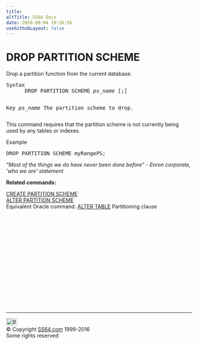 ```yaml
---
title:
altTitle: SS64 Docs
date: 2016-09-04 19:26:55
useGithubLayout: false
---
```

<!-- #BeginLibraryItem "/Library/head_sql.lbi" --><!-- #EndLibraryItem --><h1>DROP  PARTITION SCHEME</h1>
<p>Drop  a partition function from the current database.</p>
<pre>Syntax
      DROP PARTITION SCHEME <i>ps_name</i> [;]

Key<i>
   </i><i>ps_name</i>     The partition scheme to drop.</pre> 
<p>  This command requires that the partition scheme is not currently being used by any tables or indexes.</p>
<p>Example</p>
<pre>DROP PARTITION SCHEME myRangePS;</pre>
<p><i>"Most of the things we do have never been done before" - Enron corporate, 'who we are' statement </i></p>
<p><b>Related commands:</b></p>
<p>  <a href="ptnscheme_c.html">CREATE PARTITION SCHEME</a><br>
  <a href="ptnscheme_a.html">ALTER PARTITION SCHEME</a><br>
Equivalent Oracle command:  <a href="../ora/table_a_part.html">ALTER TABLE</a> Partitioning clause</p><!-- #BeginLibraryItem "/Library/foot_sql.lbi" --><p>
<!-- ss64-sql -->
<ins class="adsbygoogle" style="display:inline-block;width:300px;height:250px" data-ad-client="ca-pub-6140977852749469" data-ad-slot="6953563613"></ins>
<script>
(adsbygoogle = window.adsbygoogle || []).push({});
</script></p>
<hr>
<div id="bl" class="footer"><a href="ptnscheme_d.html#"><img src="../images/top.png" width="30" height="22" alt="Back to the Top"></a></div>
<div id="br" class="footer, tagline">© Copyright <a href="http://ss64.com/">SS64.com</a> 1999-2016<br>
Some rights reserved</div><!-- #EndLibraryItem -->

